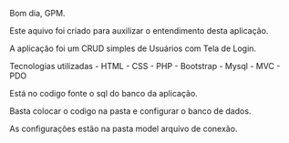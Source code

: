 Bom dia, GPM.

Este aquivo foi criado para auxilizar o entendimento desta aplicação.

A aplicação foi um CRUD simples de Usuários com Tela de Login.

Tecnologias utilizadas - HTML - CSS - PHP - Bootstrap - Mysql - MVC - PDO 

Está no codigo fonte o sql do banco da aplicação.

Basta colocar o codigo na pasta e configurar o banco de dados.

As configurações estão na pasta model arquivo de conexão.
 
